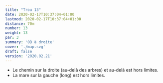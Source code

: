 ```yaml
---
title: "Trou 13"
date: 2020-02-17T10:37:04+01:00
lastmod: 2020-02-17T10:37:04+01:00
distance: 70m
number: 13
weight: 13
par: 3
summary: 'OB à droite'
cover: './map.svg'
draft: false
version: '2020.02.21'
---
```


- Le chemin sur la droite (au-delà des arbres) et au-delà est hors limites.
- La mare sur la gauche (long) est hors limites.